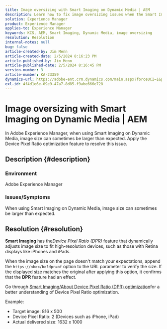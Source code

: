 ```yaml
---
title: Image oversizing with Smart Imaging on Dynamic Media | AEM
description: Learn how to fix image oversizing issues when the Smart Imaging feature is used in Dynamic Media. Apply the Device Pixel Ratio optimization feature.
solution: Experience Manager
product: Experience Manager
applies-to: Experience Manager
keywords: KCS, AEM, Smart Imaging, Dynamic Media, image oversizing
resolution: Resolution
internal-notes: null
bug: false
article-created-by: Jim Menn
article-created-date: 2/5/2024 8:16:23 PM
article-published-by: Jim Menn
article-published-date: 2/5/2024 8:16:45 PM
version-number: 3
article-number: KA-23359
dynamics-url: https://adobe-ent.crm.dynamics.com/main.aspx?forceUCI=1&pagetype=entityrecord&etn=knowledgearticle&id=c685a56c-63c4-ee11-9079-6045bd006268
exl-id: 4f4d1e6e-09e9-47a7-8d85-f9abe666e728
---
```

# Image oversizing with Smart Imaging on Dynamic Media | AEM


In Adobe Experience Manager, when using Smart Imaging on Dynamic Media, image size can sometimes be larger than expected. Apply the Device Pixel Ratio optimization feature to resolve this issue.

## Description {#description}


### <b>Environment</b>

Adobe Experience Manager

### <b>Issues/Symptoms</b>

When using Smart Imaging on Dynamic Media, image size can sometimes be larger than expected.


## Resolution {#resolution}


<b>Smart Imaging</b> has the*Device Pixel Ratio (DPR)* feature that dynamically adjusts image size to fit high-resolution devices, such as those with Retina displays like iPhones and iPads.

When the image size on the page doesn't match your expectations, append the `https://<b></b>?dpr=of` option to the URL parameter to verify the size. If the displayed size matches the original after applying this option, it confirms that the <b>DPR</b> feature had an effect.

Go through [Smart Imaging/About Device Pixel Ratio (DPR) optimization](https://experienceleague.adobe.com/docs/experience-manager-65/assets/dynamic/imaging-faq.html#dpr)for a better understanding of Device Pixel Ratio optimization.

Example:

- Target image: 816 x 500
- Device Pixel Ratio: 2 (Devices such as iPhone, iPad)
- Actual delivered size: 1632 x 1000
